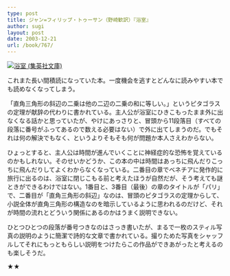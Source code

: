 ```yaml
---
type: post
title: ジャン=フィリップ・トゥーサン（野崎歓訳）『浴室』
author: sugi
layout: post
date: 2003-12-21
url: /book/767/
---
```

<a href="http://www.amazon.co.jp/exec/obidos/ASIN/4087602540/chezsugi-22/ref=nosim/" name="amazletlink" target="_blank"><img src="http://ecx.images-amazon.com/images/I/21FGAPWVN3L.jpg" alt="浴室 (集英社文庫)" class="alignleft" /></a>

これまた長い間積読になっていた本。一度機会を逃すとどんなに読みやすい本でも読めなくなってしまう。

「直角三角形の斜辺の二乗は他の二辺の二乗の和に等しい。」というピタゴラスの定理が献辞の代わりに書かれている。主人公が浴室にひきこもったまま外に出なくなる話かと思っていたが、やけにあっさりと、冒頭から11段落目（すべての段落に番号がふってあるので数える必要はない）で外に出てしまうのだ。でもそれは何の解決でもなく、というよりそもそも何が問題か本人さえわからない。

ひょっとすると、主人公は時間が進んでいくことに神経症的な恐怖を覚えているのかもしれない。そのせいかどうか、この本の中は時間はあっちに飛んだりこっちに飛んだりしてよくわからなくなっている。二番目の章でベネチアに発作的に旅行に出るのは、浴室に閉じこもる前と考えたほうが自然だが、そう考えても謎ときができるわけではない。1番目と、3番目（最後）の章のタイトルが「パリ」で、二番目が「直角三角形の斜辺」なのは、冒頭のピタゴラスの定理からして、小説全体が直角三角形の構造なのを暗示しているように思われるのだけど、それが時間の流れとどういう関係にあるのかはうまく説明できない。

ひとつひとつの段落が番号つきなのはさっき書いたが、まるで一枚のスティル写真の説明のように簡潔で詩的な文章で書かれている。撮りためた写真をシャッフルしてそれにもっともらしい説明をつけたらこの作品ができあがったと考えるのも楽しそうだ。

★★
